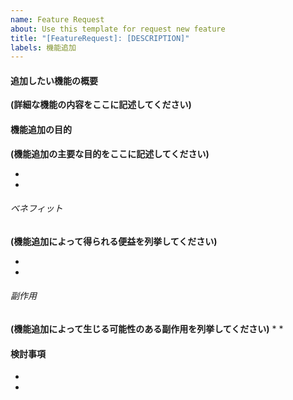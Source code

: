 ```yaml
---
name: Feature Request
about: Use this template for request new feature
title: "[FeatureRequest]: [DESCRIPTION]"
labels: 機能追加
---
```


#### 追加したい機能の概要
**(詳細な機能の内容をここに記述してください)**

#### 機能追加の目的
**(機能追加の主要な目的をここに記述してください)**

*
*

###### ベネフィット
**(機能追加によって得られる便益を列挙してください)**

*
*

###### 副作用
**(機能追加によって生じる可能性のある副作用を列挙してください)**
*
*

#### 検討事項
*
* 
